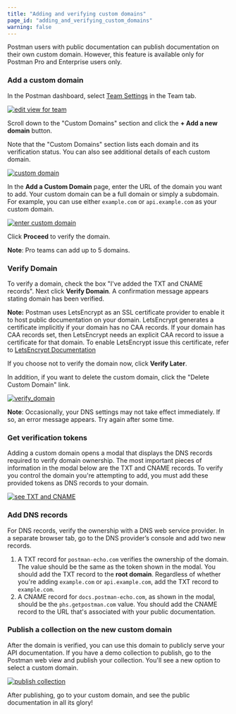 ```yaml
---
title: "Adding and verifying custom domains"
page_id: "adding_and_verifying_custom_domains"
warning: false
---
```


Postman users with public documentation can publish documentation on their own custom domain. However, this feature is available only for Postman Pro and Enterprise users only. 

### Add a custom domain

In the Postman dashboard, select [Team Settings](https://go.postman.co/settings/team/general) in the Team tab.

[![edit view for team](https://s3.amazonaws.com/postman-static-getpostman-com/postman-docs/WS-docs-team-settings2-1.png)](https://s3.amazonaws.com/postman-static-getpostman-com/postman-docs/WS-docs-team-settings2-1.png)

Scroll down to the "Custom Domains" section and click the **+ Add a new domain** button. 

Note that the "Custom Domains" section lists each domain and its verification status. You can also see additional details of each custom domain.

[![custom domain](https://s3.amazonaws.com/postman-static-getpostman-com/postman-docs/WS-docs-custom-domains-1.png)](https://s3.amazonaws.com/postman-static-getpostman-com/postman-docs/WS-docs-custom-domains-1.png)

In the **Add a Custom Domain** page, enter the URL of the domain you want to add. Your custom domain can be a full domain or simply a subdomain. For example, you can use either `example.com` or `api.example.com` as your custom domain.

[![enter custom domain](https://s3.amazonaws.com/postman-static-getpostman-com/postman-docs/WS-docs-add-custom-domain-1.png)](https://s3.amazonaws.com/postman-static-getpostman-com/postman-docs/WS-docs-add-custom-domain-1.png)

Click **Proceed** to verify the domain.

**Note**: Pro teams can add up to 5 domains.

### Verify Domain

To verify a domain, check the box "I've added the TXT and CNAME records". Next click **Verify Domain**. A confirmation message appears stating domain has been verified. 

**Note:** Postman uses LetsEncrypt as an SSL certificate provider to enable it to host public documentation on your domain. LetsEncrypt generates a certificate implicitly if your domain has no CAA records. If your domain has CAA records set, then LetsEncrypt needs an explicit CAA record to issue a certificate for that domain. To enable LetsEncrypt issue this certificate, refer to [LetsEncrypt Documentation](https://letsencrypt.org/docs/caa)

If you choose not to verify the domain now, click **Verify Later**. 

In addition, if you want to delete the custom domain, click the "Delete Custom Domain" link.

[![verify_domain](https://s3.amazonaws.com/postman-static-getpostman-com/postman-docs/WS-docs-verify-domain-1.png)](https://s3.amazonaws.com/postman-static-getpostman-com/postman-docs/WS-docs-verify-domain-1.png)

**Note**: Occasionally, your DNS settings may not take effect immediately. If so, an error message appears. Try again after some time.

### Get verification tokens

Adding a custom domain opens a modal that displays the DNS records required to verify domain ownership. The most important pieces of information in the modal below are the TXT and CNAME records. To verify you control the domain you're attempting to add, you must add these provided tokens as DNS records to your domain.

[![see TXT and CNAME](https://s3.amazonaws.com/postman-static-getpostman-com/postman-docs/WS-verfication-tokens-1.png)](https://s3.amazonaws.com/postman-static-getpostman-com/postman-docs/WS-verfication-tokens-1.png)

### Add DNS records

For DNS records, verify the ownership with a DNS web service provider. In a separate browser tab, go to the DNS provider’s console and add two new records.

1.  A TXT record for `postman-echo.com` verifies the ownership of the domain. The value should be the same as the token shown in the modal. You should add the TXT record to the **root domain**. Regardless of whether you're adding `example.com` or `api.example.com`, add the TXT record to `example.com`.
2.  A CNAME record for `docs.postman-echo.com`, as shown in the modal, should be the `phs.getpostman.com` value. You should add the CNAME record to the URL that's associated with your public documentation.


### Publish a collection on the new custom domain

After the domain is verified, you can use this domain to publicly serve your API documentation. If you have a demo collection to publish, go to the Postman web view and publish your collection. You'll see a new option to select a custom domain.

[![publish collection](https://s3.amazonaws.com/postman-static-getpostman-com/postman-docs/WS-publish-collection-edit-1.png)](https://s3.amazonaws.com/postman-static-getpostman-com/postman-docs/WS-publish-collection-edit-1.png)

After publishing, go to your custom domain, and see the public documentation in all its glory!
